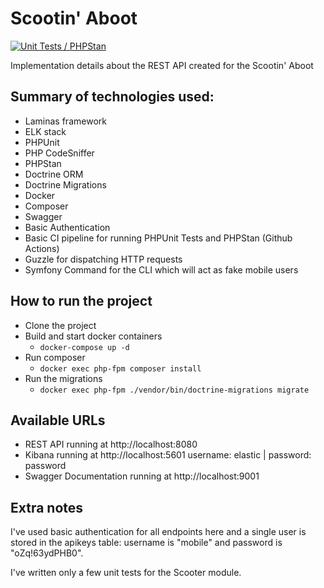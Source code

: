 # Scootin' Aboot

[![Unit Tests / PHPStan](https://github.com/adrianosferreira/scootin/actions/workflows/php.yml/badge.svg)](https://github.com/adrianosferreira/scootin/actions/workflows/php.yml)

Implementation details about the REST API created for the Scootin' Aboot

## Summary of technologies used:

- Laminas framework
- ELK stack
- PHPUnit
- PHP CodeSniffer
- PHPStan
- Doctrine ORM
- Doctrine Migrations
- Docker
- Composer
- Swagger
- Basic Authentication
- Basic CI pipeline for running PHPUnit Tests and PHPStan (Github Actions)
- Guzzle for dispatching HTTP requests
- Symfony Command for the CLI which will act as fake mobile users

## How to run the project

- Clone the project 
- Build and start docker containers
  - `docker-compose up -d`
- Run composer
  - `docker exec php-fpm composer install`
- Run the migrations
  - `docker exec php-fpm ./vendor/bin/doctrine-migrations migrate`

## Available URLs

- REST API running at http://localhost:8080
- Kibana running at http://localhost:5601 username: elastic | password: password
- Swagger Documentation running at http://localhost:9001

## Extra notes

I've used basic authentication for all endpoints here and a single user is stored in the apikeys table: username is "mobile" and password is "oZq!63ydPHB0".

I've written only a few unit tests for the Scooter module.